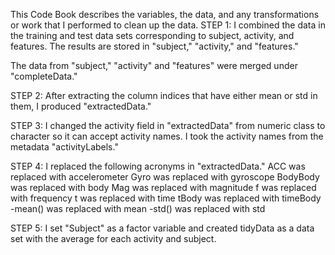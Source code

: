 This Code Book describes the variables, the data, and any transformations or work that I performed to clean up the data.
STEP 1:
I combined the data in the training and test data sets corresponding to subject, activity, and features.  The results are stored in
"subject," "activity," and "features."

The data from "subject," "activity" and "features" were merged under "completeData."

STEP 2:
After extracting the column indices that have either mean or std in them, I produced "extractedData."

STEP 3:
I changed the activity field in "extractedData" from numeric class to character so it can accept activity names.  I took the activity 
names from the metadata "activityLabels."

STEP 4:
I replaced the following acronyms in "extractedData."
ACC was replaced with accelerometer
Gyro was replaced with gyroscope
BodyBody was replaced with body
Mag was replaced with magnitude
f was replaced with frequency
t was replaced with time
tBody was replaced with timeBody
-mean() was replaced with mean
-std() was replaced with std

STEP 5:
I set "Subject" as a factor variable and created tidyData as a data set with the average for each activity and subject. 

